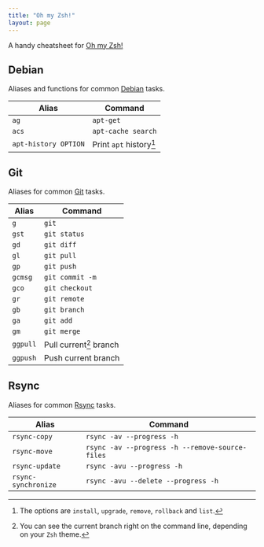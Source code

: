 ```yaml
---
title: "Oh my Zsh!"
layout: page
---
```


A handy cheatsheet for [Oh my Zsh!](https://github.com/robbyrussell/oh-my-zsh)

## Debian

Aliases and functions for common [Debian](http://www.debian.org/) tasks.

| Alias                | Command                  |
|----------------------|--------------------------|
| `ag`                 | `apt-get`                |
| `acs`                | `apt-cache search`       |
| `apt-history OPTION` |  Print `apt` history[^1] |

## Git

Aliases for common [Git](http://www.git-scm.com/) tasks.

| Alias    | Command                 |
|----------|-------------------------|
| `g`      | `git`                   |
| `gst`    | `git status`            |
| `gd`     | `git diff`              |
| `gl`     | `git pull`              |
| `gp`     | `git push`              |
| `gcmsg`  | `git commit -m`         |
| `gco`    | `git checkout`          |
| `gr`     | `git remote`            |
| `gb`     | `git branch`            |
| `ga`     | `git add`               |
| `gm`     | `git merge`             |
| `ggpull` | Pull current[^2] branch |
| `ggpush` | Push current branch     |

## Rsync

Aliases for common [Rsync](http://rsync.samba.org/) tasks.

| Alias               | Command                                         |
|---------------------|-------------------------------------------------|
| `rsync-copy`        | `rsync -av --progress -h`                       |
| `rsync-move`        | `rsync -av --progress -h --remove-source-files` |
| `rsync-update`      | `rsync -avu --progress -h`                      |
| `rsync-synchronize` | `rsync -avu --delete --progress -h`             |


[^1]: The options are `install`, `upgrade`, `remove`, `rollback` and `list`.
[^2]: You can see the current branch right on the command line, depending on your `Zsh` theme.
